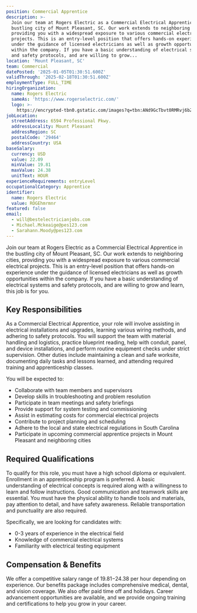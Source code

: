 ```yaml
---
position: Commercial Apprentice
description: >-
  Join our team at Rogers Electric as a Commercial Electrical Apprentice in the
  bustling city of Mount Pleasant, SC. Our work extends to neighboring cities,
  providing you with a widespread exposure to various commercial electrical
  projects. This is an entry-level position that offers hands-on experience
  under the guidance of licensed electricians as well as growth opportunities
  within the company. If you have a basic understanding of electrical systems
  and safety protocols, and are willing to grow...
location: 'Mount Pleasant, SC'
team: Commercial
datePosted: '2025-01-05T01:30:51.600Z'
validThrough: '2025-02-18T01:30:51.600Z'
employmentType: FULL_TIME
hiringOrganization:
  name: Rogers Electric
  sameAs: 'https://www.rogerselectric.com/'
  logo: >-
    https://encrypted-tbn0.gstatic.com/images?q=tbn:ANd9GcTbvt0RMRvj6bZdL81Q6HJeRVl_qflQIGgp9w&s
jobLocation:
  streetAddress: 6594 Professional Pkwy.
  addressLocality: Mount Pleasant
  addressRegion: SC
  postalCode: '29464'
  addressCountry: USA
baseSalary:
  currency: USD
  value: 22.09
  minValue: 19.81
  maxValue: 24.38
  unitText: HOUR
experienceRequirements: entryLevel
occupationalCategory: Apprentice
identifier:
  name: Rogers Electric
  value: ROGEhmrmnr
featured: false
email:
  - will@bestelectricianjobs.com
  - Michael.Mckeaige@pes123.com
  - Sarahann.Moody@pes123.com
---
```




Join our team at Rogers Electric as a Commercial Electrical Apprentice in the bustling city of Mount Pleasant, SC. Our work extends to neighboring cities, providing you with a widespread exposure to various commercial electrical projects. This is an entry-level position that offers hands-on experience under the guidance of licensed electricians as well as growth opportunities within the company. If you have a basic understanding of electrical systems and safety protocols, and are willing to grow and learn, this job is for you. 

## Key Responsibilities
As a Commercial Electrical Apprentice, your role will involve assisting in electrical installations and upgrades, learning various wiring methods, and adhering to safety protocols. You will support the team with material handling and logistics, practice blueprint reading, help with conduit, panel, and device installations, and perform routine equipment checks under strict supervision. Other duties include maintaining a clean and safe worksite, documenting daily tasks and lessons learned, and attending required training and apprenticeship classes. 

You will be expected to:

- Collaborate with team members and supervisors 
- Develop skills in troubleshooting and problem resolution
- Participate in team meetings and safety briefings
- Provide support for system testing and commissioning
- Assist in estimating costs for commercial electrical projects
- Contribute to project planning and scheduling
- Adhere to the local and state electrical regulations in South Carolina
- Participate in upcoming commercial apprentice projects in Mount Pleasant and neighboring cities

## Required Qualifications
To qualify for this role, you must have a high school diploma or equivalent. Enrollment in an apprenticeship program is preferred. A basic understanding of electrical concepts is required along with a willingness to learn and follow instructions. Good communication and teamwork skills are essential. You must have the physical ability to handle tools and materials, pay attention to detail, and have safety awareness. Reliable transportation and punctuality are also required. 

Specifically, we are looking for candidates with:

- 0-3 years of experience in the electrical field 
- Knowledge of commercial electrical systems
- Familiarity with electrical testing equipment

## Compensation & Benefits
We offer a competitive salary range of $19.81-$24.38 per hour depending on experience. Our benefits package includes comprehensive medical, dental, and vision coverage. We also offer paid time off and holidays. Career advancement opportunities are available, and we provide ongoing training and certifications to help you grow in your career.